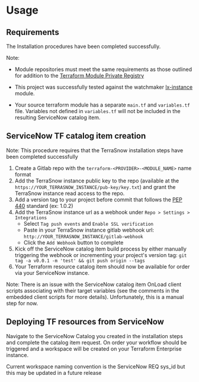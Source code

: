 # Usage

## Requirements

The Installation procedures have been completed successfully.

Note:

- Module repositories must meet the same requirements as those outlined for addition to the [Terraform Module Private Registry](https://www.terraform.io/docs/enterprise/registry/publish.html)

- This project was successfully tested against the watchmaker [lx-instance](https://github.com/plus3it/terraform-aws-watchmaker/tree/master/modules/lx-instance) module.

- Your source terraform module has a separate `main.tf` and `variables.tf` file. Variables not defined in `variables.tf` will not be included in the resulting ServiceNow catalog item.

## ServiceNow TF catalog item creation

Note: This procedure requires that the TerraSnow installation steps have been completed successfully

1. Create a Gitlab repo with the `terraform-<PROVIDER>-<MODULE_NAME>` name format
2. Add the TerraSnow instance public key to the repo (available at the `https://YOUR_TERRASNOW_INSTANCE/pub-key/key.txt`) and grant the TerraSnow instance read access to the repo.
3. Add a version tag to your project before commit that follows the [PEP 440](https://www.python.org/dev/peps/pep-0440/) standard (ex: 1.0.2)
4. Add the TerraSnow instance url as a webhook under `Repo > Settings > Integrations`
    - Select `Tag push events` and `Enable SSL verification`
    - Paste in your TerraSnow instance gitlab webhook url: `http://YOUR_TERRASNOW_INSTANCE/gitlab-webhook`
    - Click the `Add Webhook` button to complete
5. Kick off the ServiceNow catalog item build process by either manually triggering the webhook or incrementing your project's version tag:
`git tag -a v0.0.1 -m 'test' && git push origin --tags`
6. Your Terraform resource catalog item should now be available for order via your ServiceNow instance.

Note: There is an issue with the ServiceNow catalog item OnLoad client scripts associating with their target variables (see the comments in the embedded client scripts for more details). Unfortunately, this is a manual step for now.

## Deploying TF resources from ServiceNow

Navigate to the ServiceNow Catalog you created in the installation steps and complete the catalog item request. On order your workflow should be triggered and a workspace will be created on your Terraform Enterprise instance.

Current workspace naming convention is the ServiceNow REQ sys_id but this may be updated in a future release
